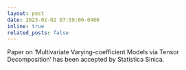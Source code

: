 ```yaml
---
layout: post
date: 2023-02-02 07:59:00-0400
inline: true
related_posts: false
---
```


Paper on ‘Multivariate Varying-coefficient Models via Tensor Decomposition’ has been accepted by Statistica Sinica.
